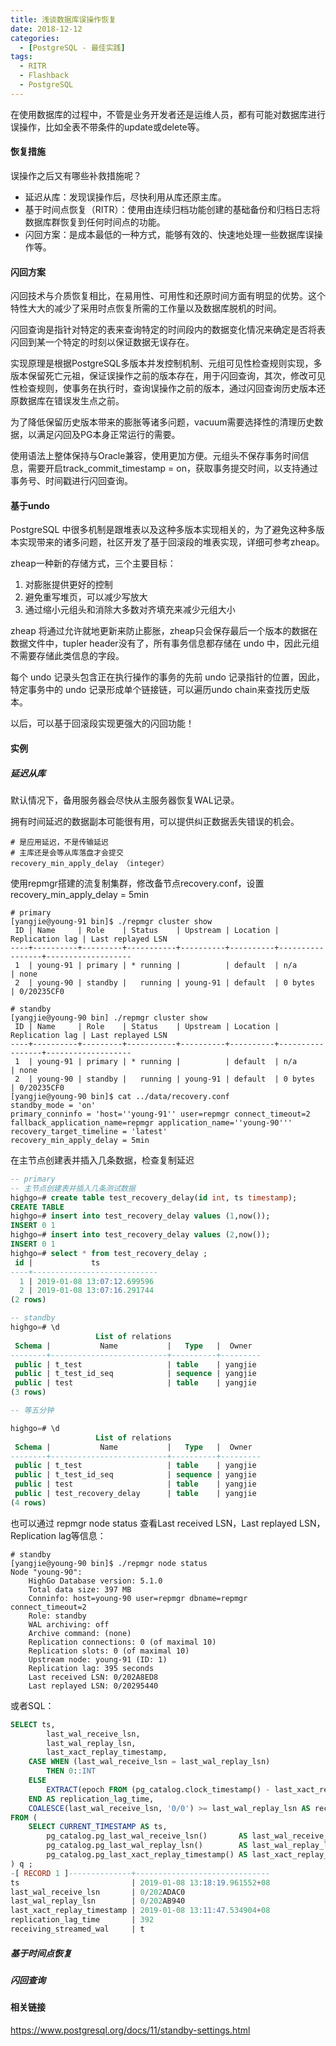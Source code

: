 ```yaml
---
title: 浅谈数据库误操作恢复
date: 2018-12-12
categories: 
  - [PostgreSQL - 最佳实践]
tags: 
  - RITR
  - Flashback
  - PostgreSQL
---
```




在使用数据库的过程中，不管是业务开发者还是运维人员，都有可能对数据库进行误操作，比如全表不带条件的update或delete等。

#### 恢复措施

误操作之后又有哪些补救措施呢？

- 延迟从库：发现误操作后，尽快利用从库还原主库。
- 基于时间点恢复（RITR）：使用由连续归档功能创建的基础备份和归档日志将数据库群恢复到任何时间点的功能。
- 闪回方案：是成本最低的一种方式，能够有效的、快速地处理一些数据库误操作等。

#### 闪回方案

闪回技术与介质恢复相比，在易用性、可用性和还原时间方面有明显的优势。这个特性大大的减少了采用时点恢复所需的工作量以及数据库脱机的时间。

闪回查询是指针对特定的表来查询特定的时间段内的数据变化情况来确定是否将表闪回到某一个特定的时刻以保证数据无误存在。

实现原理是根据PostgreSQL多版本并发控制机制、元组可见性检查规则实现，多版本保留死亡元祖，保证误操作之前的版本存在，用于闪回查询，其次，修改可见性检查规则，使事务在执行时，查询误操作之前的版本，通过闪回查询历史版本还原数据库在错误发生点之前。

为了降低保留历史版本带来的膨胀等诸多问题，vacuum需要选择性的清理历史数据，以满足闪回及PG本身正常运行的需要。

使用语法上整体保持与Oracle兼容，使用更加方便。元组头不保存事务时间信息，需要开启track_commit_timestamp = on，获取事务提交时间，以支持通过事务号、时间戳进行闪回查询。

#### 基于undo

PostgreSQL 中很多机制是跟堆表以及这种多版本实现相关的，为了避免这种多版本实现带来的诸多问题，社区开发了基于回滚段的堆表实现，详细可参考zheap。

zheap一种新的存储方式，三个主要目标：

1. 对膨胀提供更好的控制
2. 避免重写堆页，可以减少写放大
3. 通过缩小元组头和消除大多数对齐填充来减少元组大小

zheap 将通过允许就地更新来防止膨胀，zheap只会保存最后一个版本的数据在数据文件中，tupler header没有了，所有事务信息都存储在 undo 中，因此元组不需要存储此类信息的字段。

每个 undo 记录头包含正在执行操作的事务的先前 undo 记录指针的位置，因此，特定事务中的 undo 记录形成单个链接链，可以遍历undo chain来查找历史版本。

以后，可以基于回滚段实现更强大的闪回功能！

#### 实例

##### 延迟从库

默认情况下，备用服务器会尽快从主服务器恢复WAL记录。

拥有时间延迟的数据副本可能很有用，可以提供纠正数据丢失错误的机会。

```shell
# 是应用延迟，不是传输延迟
# 主库还是会等从库落盘才会提交
recovery_min_apply_delay （integer）
```

使用repmgr搭建的流复制集群，修改备节点recovery.conf，设置recovery_min_apply_delay = 5min

```shell
# primary
[yangjie@young-91 bin]$ ./repmgr cluster show
 ID | Name     | Role    | Status    | Upstream | Location | Replication lag | Last replayed LSN
----+----------+---------+-----------+----------+----------+-----------------+-------------------
 1  | young-91 | primary | * running |          | default  | n/a             | none             
 2  | young-90 | standby |   running | young-91 | default  | 0 bytes         | 0/20235CF0
 
# standby
[yangjie@young-90 bin] ./repmgr cluster show
 ID | Name     | Role    | Status    | Upstream | Location | Replication lag | Last replayed LSN
----+----------+---------+-----------+----------+----------+-----------------+-------------------
 1  | young-91 | primary | * running |          | default  | n/a             | none             
 2  | young-90 | standby |   running | young-91 | default  | 0 bytes         | 0/20235CF0  
[yangjie@young-90 bin]$ cat ../data/recovery.conf 
standby_mode = 'on'
primary_conninfo = 'host=''young-91'' user=repmgr connect_timeout=2 fallback_application_name=repmgr application_name=''young-90'''
recovery_target_timeline = 'latest'
recovery_min_apply_delay = 5min
```

在主节点创建表并插入几条数据，检查复制延迟

```sql
-- primary
-- 主节点创建表并插入几条测试数据
highgo=# create table test_recovery_delay(id int, ts timestamp);
CREATE TABLE
highgo=# insert into test_recovery_delay values (1,now());
INSERT 0 1
highgo=# insert into test_recovery_delay values (2,now());
INSERT 0 1
highgo=# select * from test_recovery_delay ;
 id |             ts             
----+----------------------------
  1 | 2019-01-08 13:07:12.699596
  2 | 2019-01-08 13:07:16.291744
(2 rows)

-- standby
highgo=# \d
                   List of relations
 Schema |           Name           |   Type   |  Owner  
--------+--------------------------+----------+---------
 public | t_test                   | table    | yangjie
 public | t_test_id_seq            | sequence | yangjie
 public | test                     | table    | yangjie
(3 rows)

-- 等五分钟

highgo=# \d
                   List of relations
 Schema |           Name           |   Type   |  Owner  
--------+--------------------------+----------+---------
 public | t_test                   | table    | yangjie
 public | t_test_id_seq            | sequence | yangjie
 public | test                     | table    | yangjie
 public | test_recovery_delay      | table    | yangjie
(4 rows)
```

也可以通过 repmgr node status 查看Last received LSN，Last replayed LSN，Replication lag等信息：

```shell
# standby
[yangjie@young-90 bin]$ ./repmgr node status
Node "young-90":
	HighGo Database version: 5.1.0
	Total data size: 397 MB
	Conninfo: host=young-90 user=repmgr dbname=repmgr connect_timeout=2
	Role: standby
	WAL archiving: off
	Archive command: (none)
	Replication connections: 0 (of maximal 10)
	Replication slots: 0 (of maximal 10)
	Upstream node: young-91 (ID: 1)
	Replication lag: 395 seconds
	Last received LSN: 0/202A8ED8
	Last replayed LSN: 0/20295440
```

或者SQL：

```sql
SELECT ts, 
		last_wal_receive_lsn, 
		last_wal_replay_lsn, 
		last_xact_replay_timestamp, 
	CASE WHEN (last_wal_receive_lsn = last_wal_replay_lsn) 
		THEN 0::INT 
	ELSE 
		EXTRACT(epoch FROM (pg_catalog.clock_timestamp() - last_xact_replay_timestamp))::INT 
	END AS replication_lag_time, 
	COALESCE(last_wal_receive_lsn, '0/0') >= last_wal_replay_lsn AS receiving_streamed_wal 
FROM ( 
	SELECT CURRENT_TIMESTAMP AS ts, 
		pg_catalog.pg_last_wal_receive_lsn()       AS last_wal_receive_lsn, 
		pg_catalog.pg_last_wal_replay_lsn()        AS last_wal_replay_lsn, 
		pg_catalog.pg_last_xact_replay_timestamp() AS last_xact_replay_timestamp 
) q ;
-[ RECORD 1 ]--------------+------------------------------
ts                         | 2019-01-08 13:18:19.961552+08
last_wal_receive_lsn       | 0/202ADAC0
last_wal_replay_lsn        | 0/202AB940
last_xact_replay_timestamp | 2019-01-08 13:11:47.534904+08
replication_lag_time       | 392
receiving_streamed_wal     | t
```

##### 基于时间点恢复



##### 闪回查询



#### 相关链接

https://www.postgresql.org/docs/11/standby-settings.html